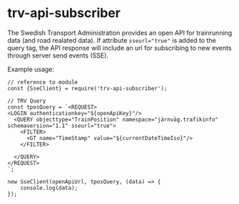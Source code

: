 # trv-api-subscriber
The Swedish Transport Administration provides an open API for trainrunning data (and road realated data). If attribute ```sseurl="true"``` is added to the query tag, the API response will include an url for subscribing to new events through server send events (SSE).

Example usage:

```
// reference to module
const {SseClient} = require('trv-api-subscriber');

// TRV Query
const tposQuery = `<REQUEST>
<LOGIN authenticationkey="${openApiKey}"/>
  <QUERY objecttype="TrainPosition" namespace="järnväg.trafikinfo" schemaversion="1.1" sseurl="true">
    <FILTER>
      <GT name="TimeStamp" value="${currentDateTimeIso}"/>    
    </FILTER>
    
  </QUERY>
</REQUEST>
`;

new SseClient(openApiUrl, tposQuery, (data) => {
    console.log(data);
});
```
